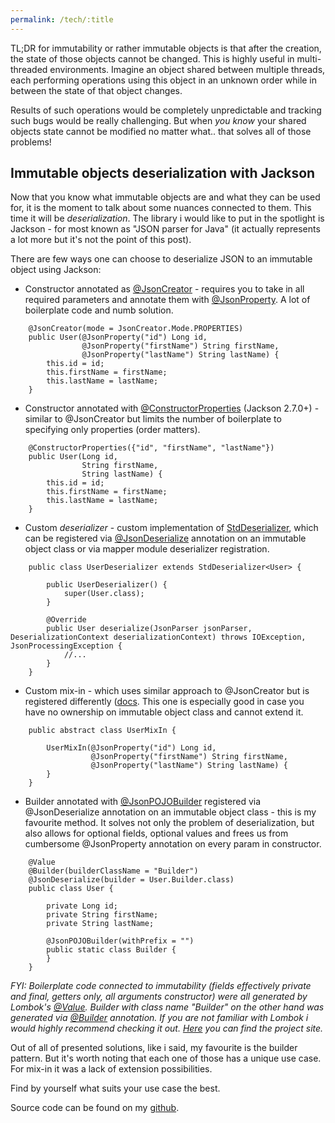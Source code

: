 ```yaml
---
permalink: /tech/:title
---
```


TL;DR for immutability or rather immutable objects is that after the creation, the state of those objects cannot be changed.
This is highly useful in multi-threaded environments. Imagine an object shared between multiple threads, each performing operations
using this object in an unknown order while in between the state of that object changes.

Results of such operations would be completely unpredictable and tracking such bugs would be really challenging.
But when _you know_ your shared objects state cannot be modified no matter what.. that solves all of those problems!

## Immutable objects deserialization with Jackson

Now that you know what immutable objects are and what they can be used for, it is the moment to talk about some nuances connected to them. This time it will be _deserialization_.
The library i would like to put in the spotlight is Jackson - for most known as "JSON parser for Java" (it actually represents a lot more but it's not the point of this post).

There are few ways one can choose to deserialize JSON to an immutable object using Jackson:

 - Constructor annotated as [@JsonCreator](https://fasterxml.github.io/jackson-annotations/javadoc/2.7/com/fasterxml/jackson/annotation/JsonCreator.html) - requires you to take in all required parameters and annotate them with [@JsonProperty](https://fasterxml.github.io/jackson-annotations/javadoc/2.7/com/fasterxml/jackson/annotation/JsonProperty.html).
 A lot of boilerplate code and numb solution.

```
    @JsonCreator(mode = JsonCreator.Mode.PROPERTIES)
    public User(@JsonProperty("id") Long id,
                @JsonProperty("firstName") String firstName,
                @JsonProperty("lastName") String lastName) {
        this.id = id;
        this.firstName = firstName;
        this.lastName = lastName;
    }
```
 - Constructor annotated with [@ConstructorProperties](https://docs.oracle.com/javase/8/docs/api/java/beans/ConstructorProperties.html) (Jackson 2.7.0+) - similar to @JsonCreator but limits the number of boilerplate to specifying only properties (order matters).

```
    @ConstructorProperties({"id", "firstName", "lastName"})
    public User(Long id,
                String firstName,
                String lastName) {
        this.id = id;
        this.firstName = firstName;
        this.lastName = lastName;
    }
```
- Custom _deserializer_ - custom implementation of [StdDeserializer](https://fasterxml.github.io/jackson-databind/javadoc/2.7/com/fasterxml/jackson/databind/deser/std/StdDeserializer.html), which can be registered via [@JsonDeserialize](https://fasterxml.github.io/jackson-databind/javadoc/2.7/com/fasterxml/jackson/databind/annotation/JsonDeserialize.html) annotation on an immutable object class or via mapper module deserializer registration.

```
    public class UserDeserializer extends StdDeserializer<User> {
    
        public UserDeserializer() {
            super(User.class);
        }
    
        @Override
        public User deserialize(JsonParser jsonParser, DeserializationContext deserializationContext) throws IOException, JsonProcessingException {
            //...
        }
    }
```
- Custom mix-in - which uses similar approach to @JsonCreator but is registered differently ([docs](https://fasterxml.github.io/jackson-databind/javadoc/2.7/com/fasterxml/jackson/databind/ObjectMapper.html#addMixIn(java.lang.Class,%20java.lang.Class)). This one is especially good in case you have no ownership on immutable object class and cannot extend it.

```
    public abstract class UserMixIn {

        UserMixIn(@JsonProperty("id") Long id,
                  @JsonProperty("firstName") String firstName,
                  @JsonProperty("lastName") String lastName) {
        }
    }
```

- Builder annotated with [@JsonPOJOBuilder](https://fasterxml.github.io/jackson-databind/javadoc/2.7/com/fasterxml/jackson/databind/annotation/JsonPOJOBuilder.html) registered via @JsonDeserialize annotation on an immutable object class - this is my favourite method.
It solves not only the problem of deserialization, but also allows for optional fields, optional values and frees us from cumbersome @JsonProperty annotation on every param in constructor.

```
    @Value
    @Builder(builderClassName = "Builder")
    @JsonDeserialize(builder = User.Builder.class)
    public class User {
    
        private Long id;
        private String firstName;
        private String lastName;
    
        @JsonPOJOBuilder(withPrefix = "")
        public static class Builder {
        }
    }
```

_FYI: Boilerplate code connected to immutability (fields effectively private and final, getters only, all arguments constructor) were all generated by Lombok's [@Value](https://projectlombok.org/features/Value). Builder with class name "Builder" on the other hand was generated via [@Builder](https://projectlombok.org/features/Builder) annotation.
If you are not familiar with Lombok i would highly recommend checking it out. [Here](https://projectlombok.org/) you can find the project site._

Out of all of presented solutions, like i said, my favourite is the builder pattern. But it's worth noting that each one of those has a unique use case. For mix-in it was a lack of extension possibilities.

Find by yourself what suits your use case the best.

Source code can be found on my [github](https://github.com/hajdukd/samples/tree/master/immutabledeserializationjacksonsample).